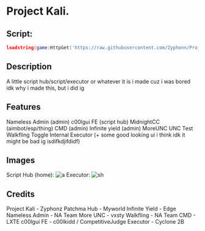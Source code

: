 # Project Kali.

## Script:

```lua
loadstring(game:HttpGet('https://raw.githubusercontent.com/Zyphonn/ProjectKaliUpdated/main/main.lua'))()
```

## Description

A little script hub/script/executor or whatever it is i made cuz i was bored
idk why i made this, but i did ig

## Features

Nameless Admin (admin)
c00lgui FE (script hub)
MidnightCC (aimbot/esp/thing)
CMD (admin)
Infinite yield (admin)
MoreUNC
UNC Test
Walkfling Toggle
Internal Executor
            (+ some good looking ui i think idk it might be bad ig isdifkdjifdidf)

## Images

Script Hub (home):
![a](https://github.com/Zyphonn/ProjectKaliUpdated/assets/167906747/99f05ac3-9b48-472d-9877-b6a824df94a2)
Executor: 
![sh](https://github.com/Zyphonn/ProjectKaliUpdated/assets/167906747/ba1b5fd6-3c24-4f77-b326-e44491486bfa)

## Credits

Project Kali - Zyphonz
Patchma Hub - Myworld
Infinite Yield - Edge
Nameless Admin - NA Team
More UNC - vxsty
Walkfling - NA Team
CMD - LXTE
c00lgui FE - c00lkidd / CompetitiveJudge
Executor - Cyclone 2B
